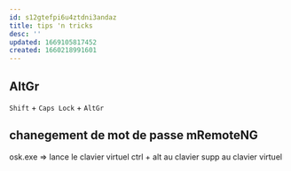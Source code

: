 ```yaml
---
id: s12gtefpi6u4ztdni3andaz
title: tips 'n tricks
desc: ''
updated: 1669105817452
created: 1660218991601
---
```



## AltGr

`Shift` + `Caps Lock` + `AltGr` 

## chanegement de mot de passe mRemoteNG

osk.exe => lance le clavier virtuel
ctrl + alt au clavier
supp au clavier virtuel
